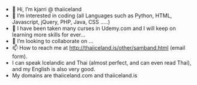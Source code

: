 - 👋 Hi, I’m kjarri @ thaiiceland
- 👀 I’m interested in coding (all Languages such as Python, HTML, Javascript, jQuery, PHP, Java, CSS .....)
- 🌱 I have been taken many curses in Udemy.com and I will keep on learning more skills for ever...
- 💞️ I’m looking to collaborate on ...
- 📫 How to reach me at http://thaiiceland.is/other/samband.html (email form).
- I can speak Icelandic and Thai (almost perfect, and can even read Thai), and my English is also very good.
- My domains are thaiiceland.com and thaiiceland.is


<!---
thaiiceland/thaiiceland is a ✨ special ✨ repository because its `README.md` (this file) appears on your GitHub profile.
You can click the Preview link to take a look at your changes.
--->
